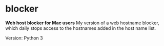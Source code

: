 # blocker
**Web host blocker for Mac users**
My version of a web hostname blocker, which daily stops access to the hostnames added in the host name list.

Version: Python 3